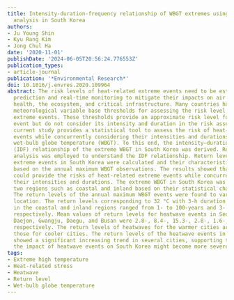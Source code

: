 ```yaml
---
title: Intensity-duration-frequency relationship of WBGT extremes using regional frequency
  analysis in South Korea
authors:
- Ju Young Shin
- Kyu Rang Kim
- Jong Chul Ha
date: '2020-11-01'
publishDate: '2024-06-05T20:56:24.776553Z'
publication_types:
- article-journal
publication: '*Environmental Research*'
doi: 10.1016/j.envres.2020.109964
abstract: The risk levels of heat-related extreme events need to be estimated for
  prediction and real-time monitoring to mitigate their impacts on air quality, public
  health, the ecosystem, and critical infrastructure. Many countries have adopted
  meteorological variable base thresholds for assessing the risk level of heat-related
  extreme events. These thresholds provide an approximate risk level for a specific
  event but do not consider its intensity and duration in the risk assessment. The
  current study provides a statistical tool to assess the risk of heat-related extreme
  events while concurrently considering their intensities and durations based on the
  wet-bulb globe temperature (WBGT). To this end, the intensity–duration–frequency
  (IDF) relationship of the extreme WBGT in South Korea was derived. Regional frequency
  analysis was employed to understand the IDF relationship. Return levels of heat-related
  extreme events in South Korea were calculated and their characteristics were investigated
  based on the annual maximum WBGT observations. The results showed that the IDF relationship
  could provide the risks of heat-related extreme events while concurrently considering
  their intensities and durations. The extreme WBGT in South Korea was used to categorize
  two regions such as coastal and inland based on their statistical characteristics.
  The return levels of the annual maximum WBGT events were found to vary largely by
  location. The return levels corresponding to 32 °C with 3-h duration for stations
  in the coastal and inland regions ranged from 1- to 100-years and 3- to 1000-years,
  respectively. Mean values of return levels for heatwave events in Seoul, Incheon,
  Daejon, Gwangju, Daegu, and Busan were 2.8-, 8.4-, 15.3-, 2.8-, 1.6-, and 2.2-years,
  respectively. The return levels of heatwaves for the warmer cities are smaller than
  those for cooler cities. The return levels of the heatwave events in South Korea
  showed a significant increasing trend in several cities, supporting the notion that
  the impact of heatwave events on South Korea might become more severe in the future.
tags:
- Extreme high temperature
- Heat-related stress
- Heatwave
- Return level
- Wet-bulb globe temperature
---
```

